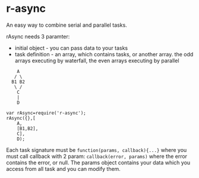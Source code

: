# r-async

An easy way to combine serial and parallel tasks.

rAsync needs 3 paramter:

- initial object - you can pass data to your tasks
- task definition - an array, which contains tasks, or another array. the odd arrays executing by waterfall, the even arrays executing by parallel

```
    A
   / \
  B1 B2
   \ /
    C
    |
    D

var rAsync=require('r-async');
rAsync({},[
    A,
    [B1,B2],
    C],
    D);
```

Each task signature must be
```function(params, callback){...}```
where you must call callback with 2 param:
```callback(error, params)```
where the error contains the error, or null. The params object contains your data which you access from all task and you can modify them.
